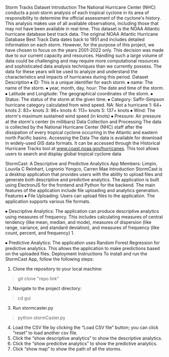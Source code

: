 Storm Tracks Dataset
Introduction
The National Hurricane Center (NHC) conducts a post-storm analysis of each tropical cyclone in its area of responsibility to determine the official assessment of the cyclone's history. This analysis makes use of all available observations, including those that may not have been available in real time. 
This dataset is the NOAA Atlantic hurricane database best track data. The original NOAA Atlantic Hurricane Database Best Track Data dates back to 1951 and includes detailed information on each storm. However, for the purpose of this project, we have chosen to focus on the years 2001-2022 only. This decision was made due to our current capacity and resources. Handling such a large volume of data could be challenging and may require more computational resources and sophisticated data analysis techniques than we currently possess. The data for these years will be used to analyze and understand the characteristics and impacts of hurricanes during this period.
Dataset Description
⦁	ID: This is a unique identifier for each storm.
⦁	name: The name of the storm.
⦁	year, month, day, hour: The date and time of the storm.
⦁	Latitude and Longitude: The geographical coordinates of the storm.
⦁	Status: The status of the storm at the given time.
⦁	Category: Saffir-Simpson hurricane category calculated from wind speed.
NA: Not a hurricane
1: 64+ knots
2: 83+ knots
3: 96+ knots
4: 113+ knots
5: 137+ knots
⦁	Wind: The storm's maximum sustained wind speed (in knots)
⦁	Pressure: Air pressure at the storm's center (in millibars)
Data Collection and Processing
The data is collected by the National Hurricane Center (NHC) staff after the dissipation of every tropical cyclone occurring in the Atlantic and eastern north Pacific basins. 
Accessing the Data
The data is available for download in widely-used GIS data formats. It can be accessed through the Historical Hurricane Tracks tool at www.coast.noaa.gov/hurricanes. This tool allows users to search and display global tropical cyclone data 



StormCast: A Descriptive and Predictive Analytics App
Members:
Limpin, Louvila C
Reinhart, Logronio
Yongco, Carren Mae
Introduction
StormCast is a desktop application that provides users with the ability to upload files and generate both descriptive and predictive analytics. The application is built using ElectronJS for the frontend and Python for the backend. The main features of the application include file uploading and analytics generation.
Features
⦁	File Uploading: Users can upload files to the application. The application supports various file formats.

⦁	Descriptive Analytics: The application can produce descriptive analytics using measures of frequency. This includes calculating measures of central tendency (like mean, median, and mode), measures of dispersion (like range, variance, and standard deviation), and measures of frequency (like count, percent, and frequency) 1.

⦁	Predictive Analytics: The application uses Random Forest Regression for predictive analytics. This allows the application to make predictions based on the uploaded files.
Deployment Instructions
To install and run the StormCast App, follow the following steps:
1.	Clone the repository to your local machine:
>git clone "repo link"
2.	Navigate to the project directory:
>cd gui
3.	Run stormcaster.py
>python stormCaster.py
4.	Load the CSV file by clicking the “Load CSV file” button; you can click “reset” to load another csv file.
5.	Click the “show descriptive analytics” to show the descriptive analytics.
6.	Click the “show predictive analytics” to show the predictive analytics.
7.	Click “show map” to show the path of all the storms.
